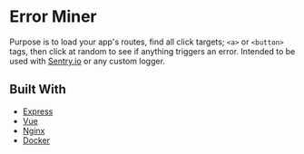 # Error Miner

Purpose is to load your app's routes, find all click targets; `<a>` or `<button>` tags, then click at random to see if anything triggers an error. Intended to be used with [Sentry.io](https://sentry.io/welcome/) or any custom logger.

## Built With

- [Express](https://expressjs.com/)
- [Vue](https://vuejs.org/)
- [Nginx](https://www.nginx.com/)
- [Docker](https://www.docker.com/)
